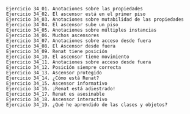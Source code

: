      Ejercicio 34_01. Anotaciones sobre las propiedades
     Ejercicio 34_02. El ascensor está en el primer piso
     Ejercicio 34_03. Anotaciones sobre mutabilidad de las propiedades
     Ejercicio 34_04. El ascensor sube un piso
     Ejercicio 34_05. Anotaciones sobre múltiples instancias
     Ejercicio 34_06. Muchos ascensores
     Ejercicio 34_07. Anotaciones sobre acceso desde fuera
     Ejercicio 34_08. El Ascensor desde fuera
     Ejercicio 34_09. Renat tiene posición
     Ejercicio 34_10. El ascensor tiene movimiento
     Ejercicio 34_11. Anotaciones sobre acceso desde fuera
     Ejercicio 34_12. Posición siempre correcta
     Ejercicio 34_13. Ascensor protegido
     Ejercicio 34_14. ¿Cómo está Renat?
     Ejercicio 34_15. Ascensor informativo
     Ejercicio 34_16. ¡Renat está adiestrado!
     Ejercicio 34_17. Renat es asesinable
     Ejercicio 34_18. Ascensor interactivo
     Ejercicio 34_19. ¿Qué he aprendido de las clases y objetos?
